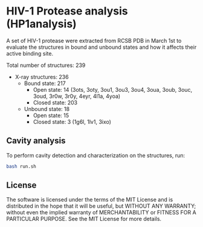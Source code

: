 # HIV-1 Protease analysis (HP1analysis)

A set of HIV-1 protease were extracted from RCSB PDB in March 1st to evaluate the structures in bound and unbound states and how it affects their active binding site.

Total number of structures: 239

- X-ray structures: 236
  - Bound state: 217
    - Open state: 14 (3ots, 3oty, 3ou1, 3ou3, 3ou4, 3oua, 3oub, 3ouc, 3oud, 3r0w, 3r0y, 4eyr, 4l1a, 4yoa)
    - Closed state: 203
  - Unbound state: 18
    - Open state: 15
    - Closed state: 3 (1g6l, 1lv1, 3ixo)

## Cavity analysis

To perform cavity detection and characterization on the structures, run:

```bash
bash run.sh
```

## License

The software is licensed under the terms of the MIT License and is distributed in the hope that it will be useful, but WITHOUT ANY WARRANTY; without even the implied warranty of MERCHANTABILITY or FITNESS FOR A PARTICULAR PURPOSE. See the MIT License for more details.
